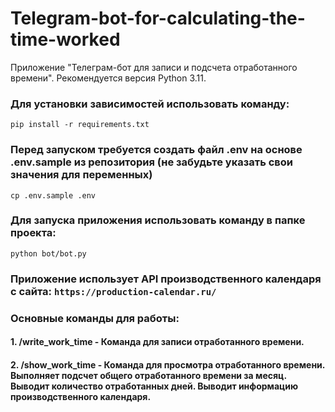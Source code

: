 # Telegram-bot-for-calculating-the-time-worked

Приложение "Телеграм-бот для записи и подсчета отработанного времени".
Рекомендуется версия Python 3.11.

### Для установки зависимостей использовать команду:
`pip install -r requirements.txt`
### Перед запуском требуется создать файл .env на основе .env.sample из репозитория (не забудьте указать свои значения для переменных)
`cp .env.sample .env`
### Для запуска приложения использовать команду в папке проекта:
`python bot/bot.py`

### Приложение использует API производственного календаря с сайта: `https://production-calendar.ru/`

### Основные команды для работы:
#### 1. /write_work_time - Команда для записи отработанного времени.
#### 2. /show_work_time - Команда для просмотра отработанного времени. Выполняет подсчет общего отработанного времени за месяц. Выводит количество отработанных дней. Выводит информацию производственного календаря.
